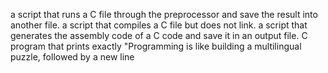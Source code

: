 a script that runs a C file through the preprocessor and save the result into another file.
a script that compiles a C file but does not link.
 a script that generates the assembly code of a C code and save it in an output file.
C program that prints exactly "Programming is like building a multilingual puzzle, followed by a new line
